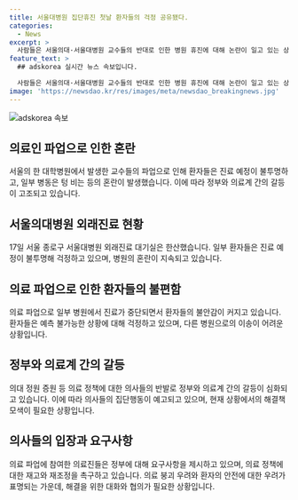 ```yaml
---
title: 서울대병원 집단휴진 첫날 환자들의 걱정 공유됐다.
categories:
  - News
excerpt: >
  사람들은 서울의대·서울대병원 교수들의 반대로 인한 병원 휴진에 대해 논란이 일고 있는 상황을 주목하고 있다. 이로 인해 환자들은 예상치 못한 진료 연기와 걱정에 시달리고 있으며, 의사와 학생들도 정부의 의료정책을 비판하며 강력한 투쟁을 벌이고 있다. 현재 의사들의 집단행동에 대한 정부의 대응이 주목을 받고 있으며, 이에 대한 해결책이 긴밀히 관심을 모으고 있다.
feature_text: >
  ## adskorea 실시간 뉴스 속보입니다.

  사람들은 서울의대·서울대병원 교수들의 반대로 인한 병원 휴진에 대해 논란이 일고 있는 상황을 주목하고 있다. 이로 인해 환자들은 예상치 못한 진료 연기와 걱정에 시달리고 있으며, 의사와 학생들도 정부의 의료정책을 비판하며 강력한 투쟁을 벌이고 있다. 현재 의사들의 집단행동에 대한 정부의 대응이 주목을 받고 있으며, 이에 대한 해결책이 긴밀히 관심을 모으고 있다.
image: 'https://newsdao.kr/res/images/meta/newsdao_breakingnews.jpg'
---
```


<p><img src="https://newsdao.kr/res/images/meta/newsdao_breakingnews.jpg" alt="adskorea 속보" /></p>

<h2 data-ke-size="size26">의료인 파업으로 인한 혼란</h2>

<p data-ke-size="size16">서울의 한 대학병원에서 발생한 교수들의 파업으로 인해 환자들은 진료 예정이 불투명하고, 일부 병동은 텅 비는 등의 혼란이 발생했습니다. 이에 따라 정부와 의료계 간의 갈등이 고조되고 있습니다.</p>

<h2 data-ke-size="size24">서울의대병원 외래진료 현황</h2>

<p data-ke-size="size16">17일 서울 종로구 서울대병원 외래진료 대기실은 한산했습니다. 일부 환자들은 진료 예정이 불투명해 걱정하고 있으며, 병원의 혼란이 지속되고 있습니다.</p>

<h2 data-ke-size="size24">의료 파업으로 인한 환자들의 불편함</h2>

<p data-ke-size="size16">의료 파업으로 일부 병원에서 진료가 중단되면서 환자들의 불안감이 커지고 있습니다. 환자들은 예측 불가능한 상황에 대해 걱정하고 있으며, 다른 병원으로의 이송이 어려운 상황입니다.</p>

<h2 data-ke-size="size24">정부와 의료계 간의 갈등</h2>

<p data-ke-size="size16">의대 정원 증원 등 의료 정책에 대한 의사들의 반발로 정부와 의료계 간의 갈등이 심화되고 있습니다. 이에 따라 의사들의 집단행동이 예고되고 있으며, 현재 상황에서의 해결책 모색이 필요한 상황입니다.</p>

<h2 data-ke-size="size24">의사들의 입장과 요구사항</h2>

<p data-ke-size="size16">의료 파업에 참여한 의료진들은 정부에 대해 요구사항을 제시하고 있으며, 의료 정책에 대한 재고와 재조정을 촉구하고 있습니다. 의료 붕괴 우려와 환자의 안전에 대한 우려가 표명되는 가운데, 해결을 위한 대화와 협의가 필요한 상황입니다.</p>

